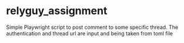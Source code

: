 # relyguy_assignment
Simple Playwright script to post comment to some specific thread. The authentication and thread url are input and being taken from toml file

